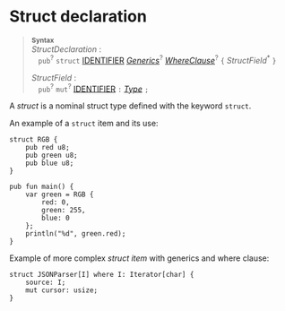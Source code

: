 # Struct declaration

> **<sup>Syntax</sup>**\
> _StructDeclaration_ :\
> &nbsp;&nbsp; `pub`<sup>?</sup> `struct`
>   [IDENTIFIER]
>   [_Generics_]<sup>?</sup>
>   [_WhereClause_]<sup>?</sup>
>   `{` _StructField_<sup>*</sup> `}`
> 
> _StructField_ :\
> &nbsp;&nbsp; `pub`<sup>?</sup> `mut`<sup>?</sup> [IDENTIFIER] `:` [_Type_] `;`

A _struct_ is a nominal struct type defined with the keyword `struct`.

An example of a `struct` item and its use:

```ry
struct RGB {
    pub red u8;
    pub green u8;
    pub blue u8;
}

pub fun main() {
    var green = RGB {
        red: 0,
        green: 255,
        blue: 0
    };
    println("%d", green.red);
}
```

Example of more complex _struct item_ with generics and where clause:
```ry
struct JSONParser[I] where I: Iterator[char] {
    source: I;
    mut cursor: usize;
}
```


[IDENTIFIER]: identifier.md
[_Generics_]: generics.md
[_WhereClause_]: where_clause.md
[_Type_]: type.md
